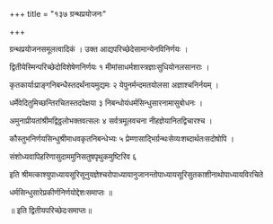 +++
title = "१३७ ग्रन्थप्रयोजनः"

+++

ग्रन्थप्रयोजनसमूलत्वादिकं । उक्त आद्यपरिच्छेदेसामान्येनविनिर्णयः ।

द्वितीयेस्मिन्परिच्छेदोविशेषेणनिर्णयः १ मीमांसाधर्मशास्त्रज्ञाःसुधियोनलसानराः ।

कृतकार्याःप्राङ्गनिबन्धैस्तदर्थंनायमुद्यमः २ येपुनर्मन्दमतयोलसा अज्ञाश्चनिर्नयम् ।

धर्मेवेदितुमिच्छन्तिरचितस्तदपेक्षया ३ निबन्धोयंधर्मसिन्धुसारनामासुबोधनः ।

अमुनाप्रीयतांश्रीमद्विठ्ठलोभक्तवत्सलः ४ सर्वत्रमूलवचना नीहज्ञेयानितद्विचारश्च ।

कौस्तुभनिर्णयसिन्धुश्रीमाधवकृतनिबन्धेभ्यः ५ प्रेम्णासाद्भिर्ग्रन्थःसेव्यःशब्दार्थतःसदोषोपि ।

संशोध्यवापिहरिणासुदाममुनिसतुषपृथुकमुष्टिरिव ६

इति श्रीमत्काश्युपाध्यायसूरिसूनुयज्ञेश्चरोपाध्यायानुजानन्तोपाध्यायसूरिसुतकाशीनाथोपाध्यायविरचिते

धर्मसिन्धुसारेप्रकीर्णनिर्णयोद्देशःसमाप्तः ॥

॥ इति द्वितीयपरिच्छेदःसमाप्तः॥
